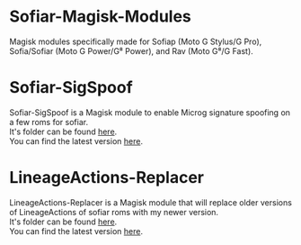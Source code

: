 # Sofiar-Magisk-Modules
Magisk modules specifically made for Sofiap (Moto G Stylus/G Pro), Sofia/Sofiar (Moto G Power/G⁸ Power), and Rav (Moto G⁸/G Fast).

# Sofiar-SigSpoof
Sofiar-SigSpoof is a Magisk module to enable Microg signature spoofing on a few roms for sofiar.  
It's folder can be found [here](https://github.com/ph4n70m-404/Sofiar-Magisk-Modules/tree/main/Sofiar-SigSpoof).  
You can find the latest version [here](https://github.com/ph4n70m-404/Sofiar-Magisk-Modules/releases/tag/SigSpoof-v4).  

# LineageActions-Replacer
LineageActions-Replacer is a Magisk module that will replace older versions of LineageActions of sofiar roms with my newer version.  
It's folder can be found [here](https://github.com/ph4n70m-404/Sofiar-Magisk-Modules/tree/main/LineageActions-Replacer).  
You can find the latest version [here](https://github.com/ph4n70m-404/Sofiar-Magisk-Modules/releases/tag/LineageActions-Replacer-v1).  

